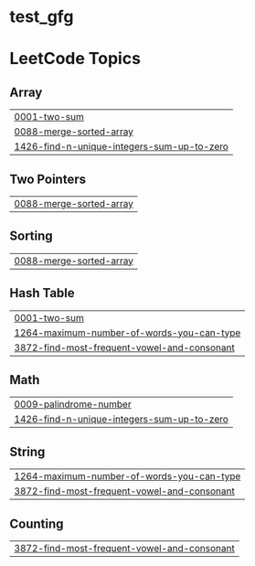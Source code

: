# test_gfg
<!---LeetCode Topics Start-->
# LeetCode Topics
## Array
|  |
| ------- |
| [0001-two-sum](https://github.com/Manish02010/test_gfg/tree/master/0001-two-sum) |
| [0088-merge-sorted-array](https://github.com/Manish02010/test_gfg/tree/master/0088-merge-sorted-array) |
| [1426-find-n-unique-integers-sum-up-to-zero](https://github.com/Manish02010/test_gfg/tree/master/1426-find-n-unique-integers-sum-up-to-zero) |
## Two Pointers
|  |
| ------- |
| [0088-merge-sorted-array](https://github.com/Manish02010/test_gfg/tree/master/0088-merge-sorted-array) |
## Sorting
|  |
| ------- |
| [0088-merge-sorted-array](https://github.com/Manish02010/test_gfg/tree/master/0088-merge-sorted-array) |
## Hash Table
|  |
| ------- |
| [0001-two-sum](https://github.com/Manish02010/test_gfg/tree/master/0001-two-sum) |
| [1264-maximum-number-of-words-you-can-type](https://github.com/Manish02010/test_gfg/tree/master/1264-maximum-number-of-words-you-can-type) |
| [3872-find-most-frequent-vowel-and-consonant](https://github.com/Manish02010/test_gfg/tree/master/3872-find-most-frequent-vowel-and-consonant) |
## Math
|  |
| ------- |
| [0009-palindrome-number](https://github.com/Manish02010/test_gfg/tree/master/0009-palindrome-number) |
| [1426-find-n-unique-integers-sum-up-to-zero](https://github.com/Manish02010/test_gfg/tree/master/1426-find-n-unique-integers-sum-up-to-zero) |
## String
|  |
| ------- |
| [1264-maximum-number-of-words-you-can-type](https://github.com/Manish02010/test_gfg/tree/master/1264-maximum-number-of-words-you-can-type) |
| [3872-find-most-frequent-vowel-and-consonant](https://github.com/Manish02010/test_gfg/tree/master/3872-find-most-frequent-vowel-and-consonant) |
## Counting
|  |
| ------- |
| [3872-find-most-frequent-vowel-and-consonant](https://github.com/Manish02010/test_gfg/tree/master/3872-find-most-frequent-vowel-and-consonant) |
<!---LeetCode Topics End-->